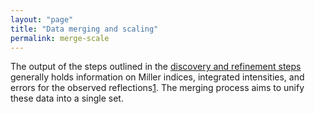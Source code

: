 ```yaml
---
layout: "page"
title: "Data merging and scaling"
permalink: merge-scale
---
```


The output of the steps outlined in the [discovery and refinement steps](disc-refine.html) generally holds information on Miller indices, integrated intensities, and errors for the observed reflections[1](http://viper.lbl.gov/cctbx.xfel/index.php/Merging). The merging process aims to unify these data into a single set.
